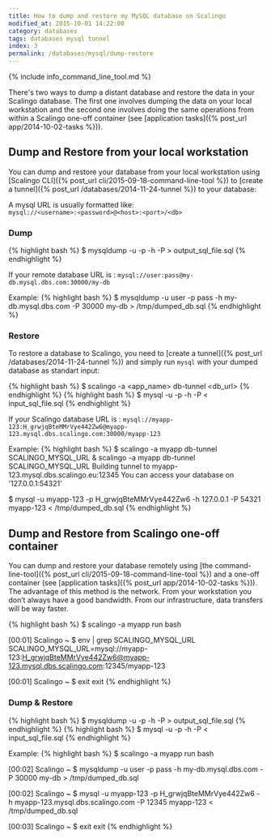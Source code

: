 ```yaml
---
title: How to dump and restore my MySQL database on Scalingo
modified_at: 2015-10-01 14:22:00
category: databases
tags: databases mysql tunnel
index: 3
permalink: /databases/mysql/dump-restore
---
```


{% include info_command_line_tool.md %}

There's two ways to dump a distant database and restore the data in your Scalingo database. The first one involves dumping the data on your local workstation and the second one involves doing the same operations from within a Scalingo one-off container (see [application tasks]({% post_url app/2014-10-02-tasks %})).

## Dump and Restore from your local workstation

You can dump and restore your database from your local workstation using [Scalingo CLI]({% post_url cli/2015-09-18-command-line-tool %}) to [create a tunnel]({% post_url /databases/2014-11-24-tunnel %}) to your database:

A mysql URL is usually formatted like: <br>
`mysql://<username>:<password>@<host>:<port>/<db>`

### Dump

{% highlight bash %}
$ mysqldump -u <username> -p <password> -h <host> -P <port> <db> > output_sql_file.sql
{% endhighlight %}

If your remote database URL is : `mysql://user:pass@my-db.mysql.dbs.com:30000/my-db`

Example:
{% highlight bash %}
$ mysqldump -u user -p pass -h my-db.mysql.dbs.com -P 30000 my-db > /tmp/dumped_db.sql
{% endhighlight %}

### Restore

To restore a database to Scalingo, you need to [create a tunnel]({% post_url /databases/2014-11-24-tunnel %}) and simply run `mysql` with your dumped database as standart input:

{% highlight bash %}
$ scalingo -a <app_name> db-tunnel <db_url>
{% endhighlight %}
{% highlight bash %}
$ mysql -u <user> -p <password> -h <host> -P <port> <db> < input_sql_file.sql
{% endhighlight %}

If your Scalingo database URL is : `mysql://myapp-123:H_grwjqBteMMrVye442Zw6@myapp-123.mysql.dbs.scalingo.com:30000/myapp-123`

Example:
{% highlight bash %}
$ scalingo -a myapp db-tunnel SCALINGO_MYSQL_URL &
scalingo -a myapp db-tunnel SCALINGO_MYSQL_URL
Building tunnel to myapp-123.mysql.dbs.scalingo.eu:12345
You can access your database on '127.0.0.1:54321'

$ mysql -u myapp-123 -p H_grwjqBteMMrVye442Zw6 -h 127.0.0.1 -P 54321 myapp-123 < /tmp/dumped_db.sql
{% endhighlight %}

## Dump and Restore from Scalingo one-off container

You can dump and restore your database remotely using [the command-line-tool]({% post_url cli/2015-09-18-command-line-tool %}) and a one-off container (see [application tasks]({% post_url app/2014-10-02-tasks %})). The advantage of this method is the network. From your workstation you don’t always have a good bandwidth. From our infrastructure, data transfers will be way faster.

{% highlight bash %}
$ scalingo -a myapp run bash

[00:01] Scalingo ~ $ env | grep SCALINGO_MYSQL_URL
SCALINGO_MYSQL_URL=mysql://myapp-123:H_grwjqBteMMrVye442Zw6@myapp-123.mysql.dbs.scalingo.com:12345/myapp-123

[00:01] Scalingo ~ $ exit
exit
{% endhighlight %}

### Dump & Restore

{% highlight bash %}
$ mysqldump -u <username> -p <password> -h <host> -P <port> <db> > output_sql_file.sql
{% endhighlight %}
{% highlight bash %}
$ mysql -u <user> -p <password> -h <host> -P <port> <db> < input_sql_file.sql
{% endhighlight %}

Example:
{% highlight bash %}
$ scalingo -a myapp run bash

[00:02] Scalingo ~ $ mysqldump -u user -p pass -h my-db.mysql.dbs.com -P 30000 my-db > /tmp/dumped_db.sql

[00:02] Scalingo ~ $ mysql -u myapp-123 -p H_grwjqBteMMrVye442Zw6 -h myapp-123.mysql.dbs.scalingo.com -P 12345 myapp-123 < /tmp/dumped_db.sql

[00:03] Scalingo ~ $ exit
exit
{% endhighlight %}
